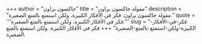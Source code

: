 +++
author = "جاكسون براون"
title = "مقولة جاكسون براون"
description = "مقولة جاكسون براون: فكر في الأفكار الكبيرة، ولكن استمتع بالمتع الصغيرة."
quote = '''فكر في الأفكار الكبيرة، ولكن استمتع بالمتع الصغيرة.''' 
slug = "فكر-في-الأفكار-الكبيرة-ولكن-استمتع-بالمتع-الصغيرة"
+++
فكر في الأفكار الكبيرة، ولكن استمتع بالمتع الصغيرة.
